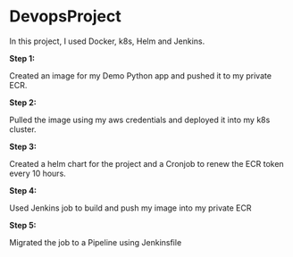 # DevopsProject

In this project, I used Docker, k8s, Helm and Jenkins.

<b>Step 1:</b>

Created an image for my Demo Python app and pushed it to my private ECR.

<b>Step 2:</b> 

Pulled the image using my aws credentials and deployed it into my k8s cluster.

<b>Step 3:</b>

Created a helm chart for the project and a Cronjob to renew the ECR token every 10 hours.

<b>Step 4:</b>

Used Jenkins job to build and push my image into my private ECR

<b>Step 5:</b>

Migrated the job to a Pipeline using Jenkinsfile


